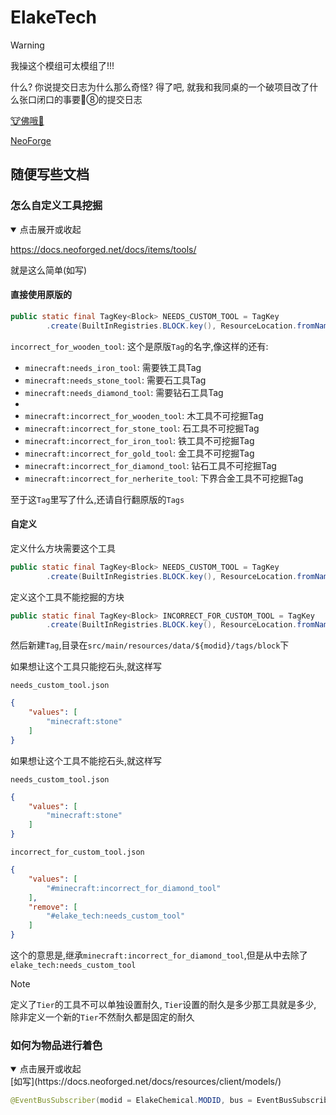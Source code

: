 # ElakeTech

> [!WARNING]
>
> 我操这个模组可太模组了!!!

什么? 你说提交日志为什么那么奇怪? 得了吧, 就我和我同桌的一个破项目改了什么张口闭口的事要🐓⑧的提交日志

[🐮佛哦🐔](//neoforged.net/)

[NeoForge](//neoforged.net/)

## 随便写些文档

### 怎么自定义工具挖掘
<details open>
<summary>点击展开或收起</summary>

https://docs.neoforged.net/docs/items/tools/

就是这么简单(如写)

#### 直接使用原版的

```java
public static final TagKey<Block> NEEDS_CUSTOM_TOOL = TagKey
        .create(BuiltInRegistries.BLOCK.key(), ResourceLocation.fromNamespaceAndPath("minecraft", "incorrect_for_wooden_tool"));
```

`incorrect_for_wooden_tool`: 这个是原版`Tag`的名字,像这样的还有:

* `minecraft:needs_iron_tool`: 需要铁工具Tag
* `minecraft:needs_stone_tool`: 需要石工具Tag
* `minecraft:needs_diamond_tool`: 需要钻石工具Tag
*
* `minecraft:incorrect_for_wooden_tool`: 木工具不可挖掘Tag
* `minecraft:incorrect_for_stone_tool`: 石工具不可挖掘Tag
* `minecraft:incorrect_for_iron_tool`: 铁工具不可挖掘Tag
* `minecraft:incorrect_for_gold_tool`: 金工具不可挖掘Tag
* `minecraft:incorrect_for_diamond_tool`: 钻石工具不可挖掘Tag
* `minecraft:incorrect_for_nerherite_tool`: 下界合金工具不可挖掘Tag

至于这`Tag`里写了什么,还请自行翻原版的`Tags`

#### 自定义

定义什么方块需要这个工具

```java
public static final TagKey<Block> NEEDS_CUSTOM_TOOL = TagKey
        .create(BuiltInRegistries.BLOCK.key(), ResourceLocation.fromNamespaceAndPath(ElakeChemical.ModID, "needs_custom_tool"));
```

定义这个工具不能挖掘的方块

```java
public static final TagKey<Block> INCORRECT_FOR_CUSTOM_TOOL = TagKey
        .create(BuiltInRegistries.BLOCK.key(), ResourceLocation.fromNamespaceAndPath(ElakeChemical.ModID, "incorrect_for_custom_tool"));
```

然后新建`Tag`,目录在`src/main/resources/data/${modid}/tags/block`下

如果想让这个工具只能挖石头,就这样写

`needs_custom_tool.json`

```json
{
    "values": [
        "minecraft:stone"
    ]
}
```

如果想让这个工具不能挖石头,就这样写

`needs_custom_tool.json`

```json
{
    "values": [
        "minecraft:stone"
    ]
}
```

`incorrect_for_custom_tool.json`

```json
{
    "values": [
        "#minecraft:incorrect_for_diamond_tool"
    ],
    "remove": [
        "#elake_tech:needs_custom_tool"
    ]
}
```

这个的意思是,继承`minecraft:incorrect_for_diamond_tool`,但是从中去除了`elake_tech:needs_custom_tool`

> [!NOTE]
> 
> 定义了`Tier`的工具不可以单独设置耐久, `Tier`设置的耐久是多少那工具就是多少, 除非定义一个新的`Tier`不然耐久都是固定的耐久

</details>

### 如何为物品进行着色

<details open>
<summary>点击展开或收起</summary>
[如写](https://docs.neoforged.net/docs/resources/client/models/)

```java
@EventBusSubscriber(modid = ElakeChemical.MODID, bus = EventBusSubscriber.Bus.MOD, value = Dist.CLIENT)
```
</details>